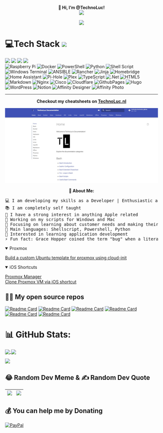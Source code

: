 <p align="center">
  <strong>
    👋 Hi, I’m @TechnoLuc! <br>
      <a href="[https://skillicons.dev](https://github.com/Jurredr/github-widgetbox)">
    <img src="https://github-widgetbox.vercel.app/api/profile?username=technoluc&data=followers,repositories,stars,commits" />
  </strong>
</p>

<p align="center">
	<a href="https://github.com/technoluc">
		<img src="https://readme-typing-svg.herokuapp.com/?lines=Hobbyist%20%26%20Wannabe+Developer;Windows%20|%20Mac%20|%20Linux+Enthusiast;PS%20|%20SH%20|%20PY%20Applications;Plex+Admin;Always%20developing%20my%20skills&center=true&width=380&height=45">
	</a>


# 💻Tech Stack <img src = "https://media2.giphy.com/media/QssGEmpkyEOhBCb7e1/giphy.gif?cid=ecf05e47a0n3gi1bfqntqmob8g9aid1oyj2wr3ds3mg700bl&rid=giphy.gif" width = 32px>
<img src="https://img.shields.io/badge/proxmox-%23E57000.svg?&style=for-the-badge&logo=proxmox&logoColor=white" /> <img src="https://img.shields.io/badge/macos-%23000000.svg?&style=for-the-badge&logo=macos&logoColor=white" /> <img src="https://img.shields.io/badge/windows-%230078D6.svg?&style=for-the-badge&logo=windows&logoColor=white" /> <img src="https://img.shields.io/badge/linux-%23FCC624.svg?&style=for-the-badge&logo=linux&logoColor=black" />  	
![Raspberry Pi](https://img.shields.io/badge/-RaspberryPi-C51A4A?style=for-the-badge&logo=Raspberry-Pi) 
![Docker](https://img.shields.io/badge/docker-%230db7ed.svg?style=for-the-badge&logo=docker&logoColor=white) 
![PowerShell](https://img.shields.io/badge/PowerShell-%235391FE.svg?style=for-the-badge&logo=powershell&logoColor=white) 
![Python](https://img.shields.io/badge/python-3670A0?style=for-the-badge&logo=python&logoColor=ffdd54) 
![Shell Script](https://img.shields.io/badge/shell_script-%23121011.svg?style=for-the-badge&logo=gnu-bash&logoColor=white) 
![Windows Terminal](https://img.shields.io/badge/Windows%20Terminal-%234D4D4D.svg?style=for-the-badge&logo=windows-terminal&logoColor=white) 
![ANSIBLE](https://img.shields.io/badge/ansible-%231A1918.svg?style=for-the-badge&logo=ansible&logoColor=white) 
![Rancher](https://img.shields.io/badge/rancher-%230075A8.svg?style=for-the-badge&logo=rancher&logoColor=white) 
![Jinja](https://img.shields.io/badge/jinja-white.svg?style=for-the-badge&logo=jinja&logoColor=black) 
![Homebridge](https://img.shields.io/badge/homebridge-%23491F59.svg?style=for-the-badge&logo=homebridge&logoColor=white) 
![Home Assistant](https://img.shields.io/badge/home%20assistant-%2341BDF5.svg?style=for-the-badge&logo=home-assistant&logoColor=white) 
![Pi-Hole](https://img.shields.io/badge/pihole-%2396060C.svg?style=for-the-badge&logo=pi-hole&logoColor=white) 
![Plex](https://img.shields.io/badge/plex-%23E5A00D.svg?style=for-the-badge&logo=plex&logoColor=white) 
![TypeScript](https://img.shields.io/badge/typescript-%23007ACC.svg?style=for-the-badge&logo=typescript&logoColor=white) 
![.Net](https://img.shields.io/badge/.NET-5C2D91?style=for-the-badge&logo=.net&logoColor=white) 
![HTML5](https://img.shields.io/badge/html5-%23E34F26.svg?style=for-the-badge&logo=html5&logoColor=white) 
![Markdown](https://img.shields.io/badge/markdown-%23000000.svg?style=for-the-badge&logo=markdown&logoColor=white) 
![Nginx](https://img.shields.io/badge/nginx-%23009639.svg?style=for-the-badge&logo=nginx&logoColor=white) 
![Cisco](https://img.shields.io/badge/cisco-%23049fd9.svg?style=for-the-badge&logo=cisco&logoColor=black) 
![Cloudflare](https://img.shields.io/badge/Cloudflare-F38020?style=for-the-badge&logo=Cloudflare&logoColor=white) 
![GithubPages](https://img.shields.io/badge/github%20pages-121013?style=for-the-badge&logo=github&logoColor=white) 
![Hugo](https://img.shields.io/badge/Hugo-black.svg?style=for-the-badge&logo=Hugo) 
![WordPress](https://img.shields.io/badge/WordPress-%23117AC9.svg?style=for-the-badge&logo=WordPress&logoColor=white) 
![Notion](https://img.shields.io/badge/Notion-%23000000.svg?style=for-the-badge&logo=notion&logoColor=white) 
![Affinity Designer](https://img.shields.io/badge/affinity%20designer-%231B72BE.svg?style=for-the-badge&logo=affinity-designer&logoColor=white) 
![Affinity Photo](https://img.shields.io/badge/affinity%20photo-%237E4DD2.svg?style=for-the-badge&logo=affinity-photo&logoColor=white) 
 <br>
 
 -----
 
<p align="center">
  <strong>
    Checkout my cheatsheets on
    <a href="https://technoluc.nl/">TechnoLuc.nl</a>
  </strong>
</p>

<p align="center">
  <a href="https://technoluc.github.io">
    <img src="https://raw.githubusercontent.com/technoluc/technoluc/main/assets/tl_gh_io.jpg" width="700" />
  </a>
</p>


<p align="center">
  <strong>
💫 About Me:
  </strong>
</p>

<pre>
💻 I am developing my skills as a Developer | Enthusiastic about new technologies
📚 I am completely self taught 
📝 I have a strong interest in anything Apple related
🔭 Working on my scripts for Windows and Mac
🌱 Focusing on learning about customer needs and making their lives easier
🌟 Main languages: Shellscript, Powershell, Python
🚩 Interested in learning application development
⚡ Fun fact: Grace Hopper coined the term "bug" when a literal moth caused a computer issue.
</pre>


<details open>
  <summary>
    Proxmox
  </summary>
  
  [Build a custom Ubuntu template for proxmox using cloud-init](proxmox/README.md) 

</details>

<details open>
  <summary>
    iOS Shortcuts
  </summary>
  
[Proxmox Manager](https://www.icloud.com/shortcuts/216466a5361d475090f787211297767e) <br>
[Clone Proxmox VM via iOS shortcut](https://www.icloud.com/shortcuts/afc4686b36cf41b5bc62e10215a351bc)

</details>

## 🧑‍💻 My open source repos

<!--
<details>
<summary> <strong> <a href="https://github.com/technoluc/FileWatcher">FileWatcher</a> </strong> - Utility for watching files and directories for changes.
</summary>
  <br>
Luc's FileWatcher is a Python application with GUI that monitors specified folders for file changes and provides notifications.
<br>
Features
<br>
<br>
Single Pop-up notification for file changes. <br>
Better formatting of notifications.<br>
Notifications for folder movements. <br>
Ignores Thumbs.db and .DS_Store files. <br>
Ask to Quit functionality.<br>
Scaling for better user experience.<br>
Native notifications via Plyer.
</details>

<details>
<summary> <strong> <a href="https://github.com/technoluc/officeutil">officeutil</a> </strong> - Utility scripts for Microsoft Office.
</summary>
  <br>
OfficeUtil.ps1 is a PowerShell script designed to streamline the installation, removal, and management of Microsoft Office on Windows systems. It automates the deployment of the Office Deployment Tool (ODT), facilitates the installation of Office 365 Business and Office 2021 Pro Plus, and offers options for uninstalling Office, activating Office/Windows, and utilizing maintenance tools.
<br> 
<code>Get started:</code> 

```powershell
$url = "https://get.technoluc.nl/office"
irm $url | iex
```
</details>

<details>
<summary> <strong> <a href="https://github.com/technoluc/recycle-bin-themes">recycle-bin-themes</a> </strong> - Themes for Windows recycle bin.
</summary>
  <br>
This PowerShell script allows you to customize the icon of your Windows Recycle Bin with themes from the provided GitHub repository. The script downloads theme information, lets you choose a theme from a list, and applies it to your Recycle Bin.

### Usage:

1. Download the script.
2. Run the script using PowerShell.

```powershell
$url = "https://raw.githubusercontent.com/technoluc/winutil/main/recycle-bin-themes.ps1"
irm $url | iex
```

### Features:

- Customizes Recycle Bin icon with themes.
- Select themes from a graphical user interface.
- Restore to the default Recycle Bin icon.

### Instructions:

1. Run the script.
2. Choose a theme from the list.
3. Click "Apply" to set the selected theme.
4. Optionally, click "Default" to restore the default Recycle Bin icon.

**Note:** Always review scripts before execution and ensure trust in the source.

![Recycle Bin Themes](https://raw.githubusercontent.com/technoluc/winutil/main/icons/TL.png)

*For more details, check the [GitHub repository for themes](https://github.com/technoluc/recycle-bin-themes).*

</details>
-->
[![Readme Card](https://github-readme-stats.vercel.app/api/pin/?username=technoluc&repo=technoluc.github.io&theme=buefy)](https://github.com/technoluc/technoluc.github.io.git)
[![Readme Card](https://github-readme-stats.vercel.app/api/pin/?username=technoluc&repo=dotfiles&theme=buefy)](https://github.com/technoluc/dotfiles.git)
[![Readme Card](https://github-readme-stats.vercel.app/api/pin/?username=technoluc&repo=get&theme=buefy)](https://github.com/technoluc/get.git)
[![Readme Card](https://github-readme-stats.vercel.app/api/pin/?username=technoluc&repo=officeutil&theme=buefy)](https://github.com/technoluc/officeutil.git)
[![Readme Card](https://github-readme-stats.vercel.app/api/pin/?username=technoluc&repo=recycle-bin-themes&theme=buefy)](https://github.com/technoluc/recycle-bin-themes.git)
[![Readme Card](https://github-readme-stats.vercel.app/api/pin/?username=technoluc&repo=winutil&theme=buefy)](https://github.com/technoluc/winutil.git)

# 📊 GitHub Stats:

<a href="https://github.com/technoluc/github-readme-stats">
  <img height=200 align="center" src="https://github-readme-stats.vercel.app/api?username=technoluc&theme=swift&hide_border=false&include_all_commits=true" />
</a>
<a href="https://github.com/technoluc/github-readme-stats">
  <img height=200 align="center" src="https://github-readme-stats.vercel.app/api/top-langs/?username=technoluc&theme=swift&hide_border=false&include_all_commits=false&count_private=false&layout=compact&card_width=380" />
</a> 


[![](https://visitcount.itsvg.in/api?id=technoluc&icon=5&color=6)](https://visitcount.itsvg.in)

## 😂 Random Dev Meme & ✍️ Random Dev Quote
<img src='https://randommeme-five.vercel.app/' style="height: 400px;"/> | ![](https://quotes-github-readme.vercel.app/api?type=vertical&theme=radical)
| --------- | --------- |

## 💰 You can help me by Donating
[![PayPal](https://img.shields.io/badge/PayPal-00457C?style=for-the-badge&logo=paypal&logoColor=white)](https://paypal.me/LucKurstjens) 

<!--
## 🏆 GitHub Trophies
![](https://github-profile-trophy.vercel.app/?username=technoluc&theme=swift&no-frame=false&no-bg=true&margin-w=4)
-->

<!-- 
<p align="center">
  <a href="https://skillicons.dev">
    <img src="https://skillicons.dev/icons?i=bash,cloudflare,docker,git,github,jenkins,linux,md,nginx,powershell,py,raspberrypi,stackoverflow,vscode" />
  </a>
</p>
-->

<!--
<p align="center">
  <a href="[https://skillicons.dev](https://github.com/Jurredr/github-widgetbox)">
    <img src="https://github-widgetbox.vercel.app/api/profile?username=technoluc&data=followers,repositories,stars,commits" />
  </a>
</p>
-->

<!--
# 📊 GitHub Stats:
![](https://github-readme-stats.vercel.app/api?username=technoluc&theme=swift&hide_border=false&include_all_commits=false&count_private=false)
![](https://github-readme-streak-stats.herokuapp.com/?user=technoluc&theme=swift&hide_border=false)
![](https://github-readme-stats.vercel.app/api/top-langs/?username=technoluc&theme=swift&hide_border=false&include_all_commits=false&count_private=false&layout=compact&card_width=380)
-->

<!--
### 🔝 Top Contributed Repo
![](https://github-contributor-stats.vercel.app/api?username=technoluc&limit=5&theme=buefy&combine_all_yearly_contributions=true)
-->



<!-- [dotfiles](https://github.com/technoluc/dotfiles) - Repository for my dotfiles, configurations, and setup scripts.-->
<!-- [extensions](https://github.com/technoluc/extensions) - Collection of various extensions and plugins for different tools. -->
<!-- [get](https://github.com/technoluc/get) - Simple utility for downloading files from the internet. -->
<!-- [github-readme-stats](https://github.com/technoluc/github-readme-stats) - Repository for GitHub readme stats.-->
<!-- [Microsoft-Activation-Scripts](https://github.com/technoluc/Microsoft-Activation-Scripts) - Scripts for activating Microsoft products.-->
<!-- [msoffice-removal-tool](https://github.com/technoluc/msoffice-removal-tool) - Tool for removing Microsoft Office from Windows.-->
<!-- [NotionHook](https://github.com/technoluc/NotionHook) - Integration scripts for Notion.-->
<!-- [OfficeRTool](https://github.com/technoluc/OfficeRTool) - Tool for managing Microsoft Office installations.-->
<!-- [PD-Runner](https://github.com/technoluc/PD-Runner) - Script for running PowerShell scripts in parallel.-->
<!-- - [officeutil](https://github.com/technoluc/officeutil) - Utility scripts for Microsoft Office. -->
<!-- - [FileWatcher](https://github.com/technoluc/filewatcher) - Utility for watching files and directories for changes. -->
<!-- - [recycle-bin-themes](https://github.com/technoluc/recycle-bin-themes) - Themes for Windows recycle bin icons. -->
<!-- [scripts](https://github.com/technoluc/scripts) - Collection of miscellaneous scripts.-->
<!-- [Setup-Your-Mac](https://github.com/technoluc/Setup-Your-Mac) - Scripts for setting up a new Mac environment.-->
<!-- [Sophia-Script-for-Windows](https://github.com/technoluc/Sophia-Script-for-Windows) - Windows automation scripts.-->
<!-- [technoluc.github.io](https://github.com/technoluc/technoluc.github.io) - Source code for my personal website.-->
<!-- [winutil](https://github.com/technoluc/winutil) - Windows utility scripts.-->
<!-- [WinWizard](https://github.com/technoluc/WinWizard) - Windows wizard for common tasks.-->
<!-- [WpfZoo](https://github.com/technoluc/WpfZoo) - Collection of WPF (Windows Presentation Foundation) samples and utilities.-->

<!--
| <a href="https://github.com/technoluc/github-readme-stats"><img align="center" src="https://github-readme-stats.vercel.app/api?username=technoluc&show_icons=true&include_all_commits=true&theme=buefy&hide_border=true&count_private=true" alt="TechnoLuc's github stats" /></a> | 
<a href="https://github.com/technoluc/github-readme-stats"><img align="center" src="https://github-readme-stats.vercel.app/api/top-langs/?username=technoluc&langs_count=9&layout=compact&theme=buefy&hide_border=true" /></a> |
| ------------- | ------------- |
-->

<!--
[![Anurag’s GitHub stats](https://github-readme-stats.vercel.app/api?username=technoluc)](https://github.com/anuraghazra/github-readme-stats) 
-—>

<!—-
## Check out my [Homelab](https://github.com/technoluc/homelab.git) 
-—>

<!—-
#
👀 I’m just messing around...

🌱 I’m currently learning a lot...

📫 You can reach me via [Discord](https://discord.gg/kvvndsWGmT) 
-—>

<!-- Proudly created with GPRM ( https://gprm.itsvg.in ) -->
